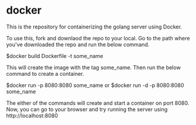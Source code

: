 # docker

This is the repository for containerizing the golang server using Docker.

To use this, fork and downlaod the repo to your local. Go to the path where you've downloaded the repo and run the below command.

$docker build Dockerfile -t some_name

This will create the image with the tag some_name. Then run the below command to create a container.

$docker run -p 8080:8080 some_name
            or
$docker run -d -p 8080:8080 some_name

The either of the commands will create and start a container on port 8080. Now, you can go to your browser and try running the server using http://localhost:8080
